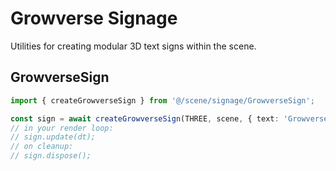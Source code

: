 # Growverse Signage

Utilities for creating modular 3D text signs within the scene.

## GrowverseSign

```ts
import { createGrowverseSign } from '@/scene/signage/GrowverseSign';

const sign = await createGrowverseSign(THREE, scene, { text: 'Growverse' });
// in your render loop:
// sign.update(dt);
// on cleanup:
// sign.dispose();
```
